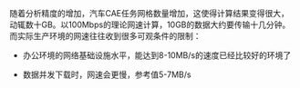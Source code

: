 随着分析精度的增加，汽车CAE任务网格数量增加，这使得计算结果变得很大，动辄数十GB。以100Mbps的理论网速计算，10GB的数据大约要传输十几分钟。而实际生产环境的网速往往收到很多可观条件的限制：

* 办公环境的网络基础设施水平，能达到8-10MB/s的速度已经比较好的环境了

* 数据并发下载时，网速会更慢，参考值5-7MB/s



